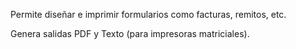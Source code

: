 Permite diseñar e imprimir formularios como facturas, remitos, etc.

Genera salidas PDF y Texto (para impresoras matriciales).